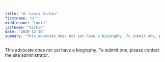 ```yaml
---

title: "H. Louis Sirkin"
firstname: "H."
middlename: "Louis"
lastname: "Sirkin"
date: "2020-12-14"
summary: "This advocate does not yet have a biography. To submit one, please contact the site administrator."
---
```

This advocate does not yet have a biography. To submit one, please contact the site administrator.

